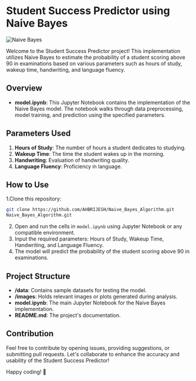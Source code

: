 # Student Success Predictor using Naive Bayes

![Naive Bayes](https://img.shields.io/badge/Implementation-Naive%20Bayes-darkblue)

Welcome to the Student Success Predictor project! This implementation utilizes Naive Bayes to estimate the probability of a student scoring above 90 in examinations based on various parameters such as hours of study, wakeup time, handwriting, and language fluency.

## Overview

- **model.ipynb**: This Jupyter Notebook contains the implementation of the Naive Bayes model. The notebook walks through data preprocessing, model training, and prediction using the specified parameters.

## Parameters Used

1. **Hours of Study**: The number of hours a student dedicates to studying.
2. **Wakeup Time**: The time the student wakes up in the morning.
3. **Handwriting**: Evaluation of handwriting quality.
4. **Language Fluency**: Proficiency in language.

## How to Use

1.Clone this repository:

   ```bash
   git clone https://github.com/AHBRIJESH/Naive_Bayes_Algorithm.git
   Naive_Bayes_Algorithm.git
   ```
2.  Open and run the cells in `model.ipynb` using Jupyter Notebook or any compatible environment.
3. Input the required parameters: Hours of Study, Wakeup Time, Handwriting, and Language Fluency.
4. The model will predict the probability of the student scoring above 90 in examinations.


## Project Structure

- **/data**: Contains sample datasets for testing the model.
- **/images**: Holds relevant images or plots generated during analysis.
- **model.ipynb**: The main Jupyter Notebook for the Naive Bayes implementation.
- **README.md**: The project's documentation.

## Contribution

Feel free to contribute by opening issues, providing suggestions, or submitting pull requests. Let's collaborate to enhance the accuracy and usability of the Student Success Predictor!

Happy coding! 🚀
